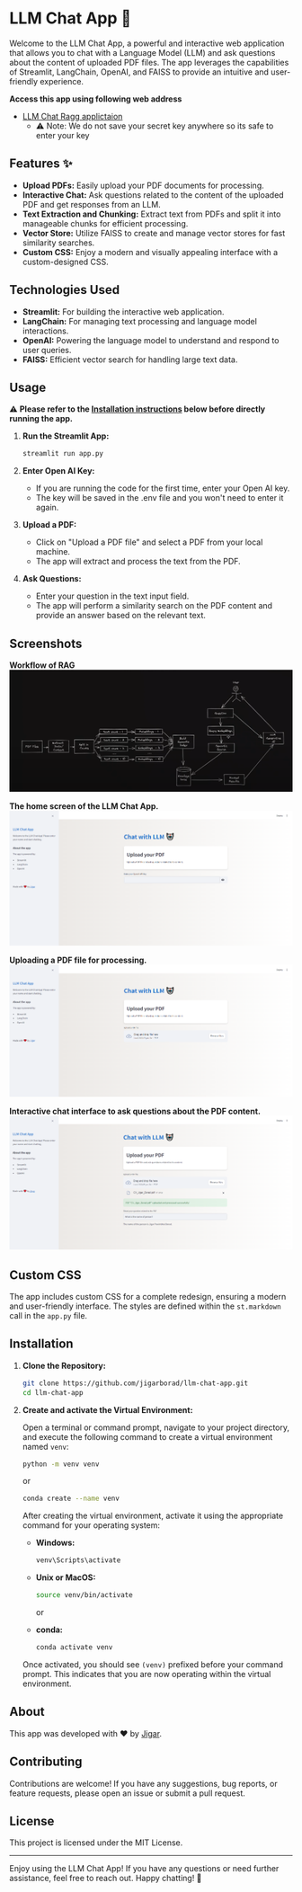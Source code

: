 # LLM Chat App 🤖

Welcome to the LLM Chat App, a powerful and interactive web application that allows you to chat with a Language Model (LLM) and ask questions about the content of uploaded PDF files. The app leverages the capabilities of Streamlit, LangChain, OpenAI, and FAISS to provide an intuitive and user-friendly experience.

**Access this app using following web address**
- [LLM Chat Ragg applictaion](https://llmchatrag.streamlit.app/)
    - ⚠️ Note: We do not save your secret key anywhere so its safe to enter your key
## Features ✨

- **Upload PDFs:** Easily upload your PDF documents for processing.
- **Interactive Chat:** Ask questions related to the content of the uploaded PDF and get responses from an LLM.
- **Text Extraction and Chunking:** Extract text from PDFs and split it into manageable chunks for efficient processing.
- **Vector Store:** Utilize FAISS to create and manage vector stores for fast similarity searches.
- **Custom CSS:** Enjoy a modern and visually appealing interface with a custom-designed CSS.

## Technologies Used

- **Streamlit:** For building the interactive web application.
- **LangChain:** For managing text processing and language model interactions.
- **OpenAI:** Powering the language model to understand and respond to user queries.
- **FAISS:** Efficient vector search for handling large text data.

## Usage
⚠️ **Please refer to the [Installation instructions](#installation) below before directly running the app.**
1. **Run the Streamlit App:**
   ```sh
   streamlit run app.py
   ```
2. **Enter Open AI Key:**
    - If you are running the code for the first time, enter your Open AI key.
    - The key will be saved in the .env file and you won't need to enter it again.

3. **Upload a PDF:**
   - Click on "Upload a PDF file" and select a PDF from your local machine.
   - The app will extract and process the text from the PDF.

4. **Ask Questions:**
   - Enter your question in the text input field.
   - The app will perform a similarity search on the PDF content and provide an answer based on the relevant text.

## Screenshots
**Workflow of RAG**
![Workflow](images/how_this_works.png)


**The home screen of the LLM Chat App.**
![Home Screen](images/home_screen.png)


**Uploading a PDF file for processing.**
![Upload PDF](images/upload_pdf.png)


**Interactive chat interface to ask questions about the PDF content.**
![Chat Interface](images/chat_interface.png)


## Custom CSS

The app includes custom CSS for a complete redesign, ensuring a modern and user-friendly interface. The styles are defined within the `st.markdown` call in the `app.py` file.

## Installation

1. **Clone the Repository:**
   ```sh
   git clone https://github.com/jigarborad/llm-chat-app.git
   cd llm-chat-app
   ```
2. **Create and activate the Virtual Environment:**

    Open a terminal or command prompt, navigate to your project directory, and execute the following command to create a virtual environment named `venv`:

    ```bash
    python -m venv venv
    ```

    or

    ```bash
    conda create --name venv
    ```

    After creating the virtual environment, activate it using the appropriate command for your operating system:

    - **Windows:**
        ```bash
        venv\Scripts\activate
        ```

    - **Unix or MacOS:**
        ```bash
        source venv/bin/activate
        ```

        or 

    - **conda:**
        ```bash
        conda activate venv
        ```


    Once activated, you should see `(venv)` prefixed before your command prompt. This indicates that you are now operating within the virtual environment.

## About

This app was developed with ❤️ by [Jigar](https://github.com/jigarborad).

## Contributing

Contributions are welcome! If you have any suggestions, bug reports, or feature requests, please open an issue or submit a pull request.

## License

This project is licensed under the MIT License.

---

Enjoy using the LLM Chat App! If you have any questions or need further assistance, feel free to reach out. Happy chatting! 🤖
